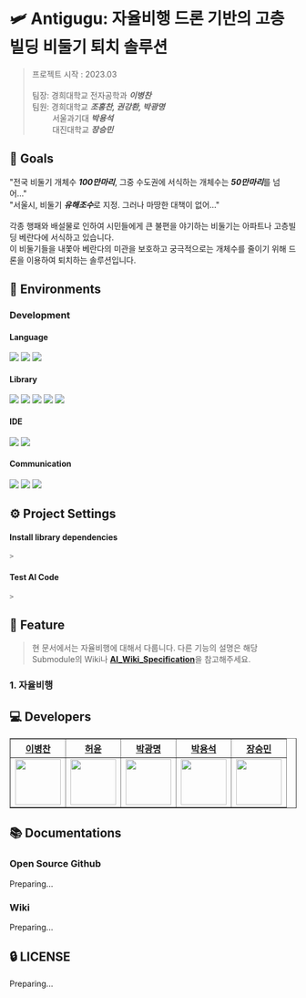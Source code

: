 # 🛩️ Antigugu: 자율비행 드론 기반의 고층 빌딩 비둘기 퇴치 솔루션
>
> 프로젝트 시작 : 2023.03 <br> <br>
> 팀장: 경희대학교 전자공학과 ***이병찬***<br>
> 팀원: 경희대학교  ***조홍찬, 권강환, 박광명***<br> 
> &nbsp;&nbsp;&nbsp;&nbsp;&nbsp;&nbsp;&nbsp;&nbsp;&nbsp;서울과기대  ***박용석***<br>
> &nbsp;&nbsp;&nbsp;&nbsp;&nbsp;&nbsp;&nbsp;&nbsp;&nbsp;대진대학교  ***장승민***<br>

## 🥇 Goals

"전국 비둘기 개체수 ***100만마리***, 그중 수도권에 서식하는 개체수는 ***50만마리***를 넘어..."<br>
"서울시, 비둘기 ***유해조수***로 지정. 그러나 마땅한 대책이 없어..."<br><br>
각종 행패와 배설물로 인하여 시민들에게 큰 불편을 야기하는 비둘기는 아파트나 고층빌딩 베란다에 서식하고 있습니다.<br>
이 비둘기들을 내쫓아 베란다의 미관을 보호하고 궁극적으로는 개체수를 줄이기 위해 드론을 이용하여 퇴치하는 솔루션입니다. <br>

## 🔨 Environments
### Development
#### Language
<img src="https://img.shields.io/badge/Python-3776AB?style=for-the-badge&logo=Python&logoColor=white"> <img src="https://img.shields.io/badge/C-A8B9CC?style=for-the-badge&logo=C&logoColor=white"> <img src="https://img.shields.io/badge/C++-231F20?style=for-the-badge&logo=c%2B%2B&logoColor=white">

#### Library
<img src="https://img.shields.io/badge/ROS-22314E?style=for-the-badge&logo=ROS&logoColor=white"> <img src="https://img.shields.io/badge/Linux-FCC624?style=for-the-badge&logo=Linux&logoColor=white"> <img src="https://img.shields.io/badge/OpenCV-5C3EE8?style=for-the-badge&logo=OpenCV&logoColor=white"> <img src="https://img.shields.io/badge/TensorFlow-FF6F00?style=for-the-badge&logo=TensorFlow&logoColor=white"> <img src="https://img.shields.io/badge/PyTorch-EE4C2C?style=for-the-badge&logo=PyTorch&logoColor=white"><br>

#### IDE
<img src="https://img.shields.io/badge/Visual Studio Code-007ACC?style=for-the-badge&logo=Visual Studio Code&logoColor=white"> <img src="https://img.shields.io/badge/Atom-66595C?style=for-the-badge&logo=Atom&logoColor=white"><br>


#### Communication
<img src="https://img.shields.io/badge/Github-181717?style=for-the-badge&logo=Github&logoColor=white"> <img src="https://img.shields.io/badge/Notion-000000?style=for-the-badge&logo=Notion&logoColor=white"> <img src="https://img.shields.io/badge/Slack-4A154B?style=for-the-badge&logo=Slack&logoColor=white">



## ⚙️ Project Settings
#### Install library dependencies

```bash
>
```

#### Test AI Code

```bash
>
```

## 📜 Feature
> 현 문서에서는 자율비행에 대해서 다룹니다. 다른 기능의 설명은 해당 Submodule의 Wiki나 [**AI_Wiki_Specification**](https://github.com/PUE-AI-ChatBot/PUE-AI/wiki/Specification)을 참고해주세요.

### 1. 자율비행



## 💻 Developers
<div align="left">
    <table border="1">
        <th><a href="https://github.com/chanbyeongee">이병찬</a></th>
        <th><a href="https://github.com/HeoYoon1">허윤</a></th>
        <th><a href="https://github.com/pangthing">박광명</a></th>
        <th><a href="https://github.com/YAKDEEE">박용석</a></th>
        <th><a href="https://github.com/zecube">장승민</a></th>
        <tr>
            <td>
                <img src="https://github.com/chanbyeongee.png" width='80' />
            </td>
            <td>
                <img src="https://github.com/HeoYoon1.png" width='80' />
            </td>
            <td>
                <img src="https://github.com/pangthing.png" width='80' />
            </td>
            <td>
                <img src="https://github.com/YAKDEEE.png" width='80' />
            </td>
            <td>
                <img src="https://github.com/zecube.png" width='80' />
            </td>
        </tr>
    </table>
</div>



## 📚 Documentations

### Open Source Github
Preparing...

### Wiki
Preparing...

## 🔒 LICENSE
Preparing...



